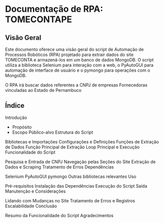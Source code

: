# Documentação de RPA: TOMECONTAPE
 


## Visão Geral

Este documento oferece uma visão geral do script de Automação de Processos Robóticos (RPA) projetado para extrair dados do site TOMECONTA e armazená-los em um banco de dados MongoDB. O script utiliza a biblioteca Selenium para interação com a web, o PyAutoGUI para automação de interface de usuário e o pymongo para operações com o MongoDB.

O RPA irá buscar dados referentes a CNPJ de empresas Fornecedoras vinculadas ao Estado de Pernambuco


## Índice
Introdução

- Propósito
- Escopo
Público-alvo
Estrutura do Script

Bibliotecas e Importações
Configurações e Definições
Funções de Extração de Dados
Função Principal de Extração
Loop Principal e Execução
Funcionalidade do Script

Pesquisa e Entrada de CNPJ
Navegação pelas Seções do Site
Extração de Dados e Scraping
Tratamento de Erros
Dependências

Selenium
PyAutoGUI
pymongo
Outras bibliotecas relevantes
Uso

Pré-requisitos
Instalação das Dependências
Execução do Script
Saída
Manutenção e Considerações

Lidando com Mudanças no Site
Tratamento de Erros e Registros
Escalabilidade
Conclusão

Resumo da Funcionalidade do Script
Agradecimentos
